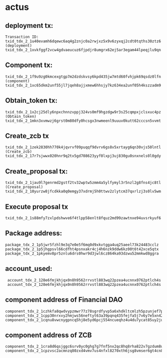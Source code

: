 # actus

## deployment tx:  
```
Transaction ID: 
txid_tdx_2_1u40evamh6dqewc6aq4g2znjc0a2rwjxz5x9v6zyxqj2cdt0tqths30ztz6 (deployment)
txid_tdx_2_1xvkfggf2vcw4gdvaeucuz6fjpdjr8umgrx62ej5ar3egam44lpeqjlu9qn
```

## Component tx:
```  
txid_tdx_2_1f9u9zg0kmcexgtgp7m2dzdskvsy6kpd435jw7mtd60fvhjpk69qsdz0lfn (component)
txid_tdx_2_1xc65dkm2unf55jl7jqeh8ajjxmew6hhsjy7kz634ea2unf05h4kszzadm9
```

## Obtain_token tx:
```  
txid_tdx_2_1x2cj25dly6npxchnnzvppj324vs0mf9hgzdgw9r3s25cqmpxjclsxuc4pz  (Obtain_token)
txid_tdx_2_1mkn3xvmwzj6grst0m80dfy0hcsgx3nwmeenl9uuuv0kutt62cccsn5vvmt
```

## Create_zcb tx
```  
txid_tdx_2_1zek2830hh770k4jqvrvf09puqqf9dvrv6gs8v5xrtayg6qn30vjs50lntl  (Create_zcb)
txid_tdx_2_17r7sjwwx020hnr9q2tx5gd708623yyf0lxpj3uj830gu0snxnels0l0gdy
```

## Create_proposal tx:
```  
txid_tdx_2_1jau9l7genrmd2gstf2tv32wptw5zmm4a5ylfymyl3r5nzl2g8fns4jc8tl  (Create_proposal)
txid_tdx_2_10yurzw8jfcdkka0q0emgy37xdrmj5h0ttwv2zlytcm37qxrlzj3s0lv5wm
```

## Execute proposal tx
```
txid_tdx_2_1s88mfy7zxlpdshwve6f4tlpp58enlt8fquz2md99zawtnxe94uvsrkyuf6
```





## Package address:
``` 
package_tdx_2_1p5jwr5fzhl9e3q7e0e5f6mq0d9xkvtgga4uq25aeel73k24483cclz
package_tdx_2_1p5jhgpsvl66cdfht4psnxakr4cj4h6nzk9ddw6kz00t6t42xce5qtx
package_tdx_2_1pkyemv8pr5znlu6drs0hwr9d3jwl6cz864ka93dzwu52mmkwd8ggra
```

## account_used:
```
 account_tdx_2_128e6fmjkhjqx0n8h9562rrvstl883wq22pzea4ucnnx0762ptlch4s
 account_tdx_2_128e6fmjkhjqx0n8h9562rrvstl883wq22pzea4ucnnx0762ptlch4s
```

## component address of Financial DAO
```
component_tdx_2_1czhkfa8qwdvypzmwr77z78sgrdfyvp5a6xhdkltcmlzh5pzunjef7p
component_tdx_2_1cpp30nrxvy2hmjws56neftyt63a39pqnq435fejfa5j7v6y7e5xn42
component_tdx_2_1cqnu8vwcnygpncq5hj8e5yd6pcj554ncueqhz4u4du7ycat85uy2ju
```

## component address of ZCB 
```
component_tdx_2_1cra8d6qsjggc6srv0yc0ghg7g7fnf5nx2qc8hq8rha822v7gzdum8u
component_tdx_2_1cpzvsc2acmnzq80zxd4vmv7us4nfxl8270xth6jsg8vmser6gt4cn8
```

